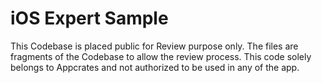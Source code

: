 # iOS Expert Sample
This Codebase is placed public for Review purpose only. The files are fragments of the Codebase to allow the review process. This code solely belongs to Appcrates and not authorized to be used in any of the app.